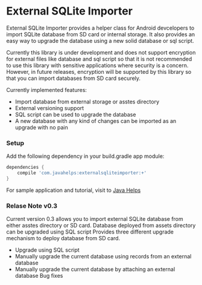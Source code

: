 # External SQLite Importer

External SQLite Importer provides a helper class for Android devcelopers to import SQLite database from SD card or internal storage. It also provides an easy way to upgrade the database using a new solid database or sql script.

Currently this library is under development and does not support encryption for external files like database and sql script so that it is not recommended to use this library with sensitive applications where security is a concern. However, in future releases, encryption will be supported by this library so that you can import databases from SD card securely.

Currently implemented features:
  - Import database from external storage or asstes directory
  - External versioning support
  - SQL script can be used to upgrade the database
  - A new database with any kind of changes can be imported as an upgrade with no pain

### Setup

Add the following dependency in your build.gradle app module:
```gradle
dependencies {
    compile 'com.javahelps:externalsqliteimporter:+'
}
```

For sample application and tutorial, visit to [Java Helps](http://www.javahelps.com/2016/07/deploy-and-upgrade-android-database.html#more)

### Relase Note v0.3
Current version 0.3 allows you to import external SQLite database from either asstes directory or SD card.
Database deployed from assets directory can be upgraded using SQL script
Provides three different upgrade mechanism to deploy database from SD card.
 - Upgrade using SQL script
 - Manually upgrade the current database using records from an external database
 - Manually upgrade the current database by attaching an external database
Bug fixes